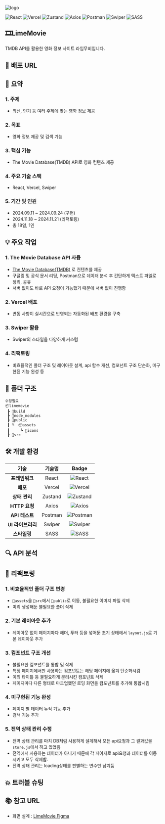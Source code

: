 ![logo](https://github.com/user-attachments/assets/f5124ab8-c308-40b5-a77f-204725a1efc1)

![React](https://img.shields.io/badge/React-61DAFB?style=flat-square&logo=React&logoColor=white) ![Vercel](https://img.shields.io/badge/Vercel-000000?style=flat-square&logo=Vercel&logoColor=white) ![Zustand](https://img.shields.io/badge/Zustand-181717?style=flat-square&logo=redux&logoColor=white) ![Axios](https://img.shields.io/badge/Axios-5A29E6?style=flat-square&logo=axios&logoColor=white) ![Postman](https://img.shields.io/badge/Postman-FF6C37?style=flat-square&logo=Postman&logoColor=white) ![Swiper](https://img.shields.io/badge/Swiper-6332F6?style=flat-square&logo=swiper&logoColor=white) ![SASS](https://img.shields.io/badge/SASS-CC6699?style=flat-square&logo=sass&logoColor=white)

## 🎞LimeMovie
TMDB API를 활용한 영화 정보 사이트 라임무비입니다.

<!-- 썸네일 -->

## 🔗 배포 URL
<!-- url -->


## 📑 요약
### 1. 주제
- 최신, 인기 등 여러 주제에 맞는 영화 정보 제공

### 2. 목표
- 영화 정보 제공 및 검색 기능

### 3. 핵심 기능
- The Movie Database(TMDB) API로 영화 컨텐츠 제공

### 4. 주요 기술 스택
- React, Vercel, Swiper

### 5. 기간 및 인원
- 2024.09.11 ~ 2024.09.24 (구현)
- 2024.11.18 ~ 2024.11.21 (리팩토링)
- 총 18일, 1인



## 💡 주요 작업
### 1. The Movie Database API 사용
- [The Movie Database(TMDB)](https://developer.themoviedb.org/docs/getting-started) 로 컨텐츠를 제공
- 구글링 및 공식 문서 리딩, Postman으로 데이터 분석 후 간단하게 텍스트 파일로 정리, 공유
- 서버 없이도 바로 API 요청이 가능했기 때문에 서버 없이 진행함

### 2. Vercel 배포
- 변동 사항이 실시간으로 반영되는 자동화된 배포 환경을 구축

### 3. Swiper 활용
- Swiper의 스타일을 다양하게 커스텀

### 4. 리팩토링
- 비효율적인 폴더 구조 및 레이아웃 설계, api 함수 개선, 컴포넌트 구조 단순화, 미구현된 기능 완성 등



## 💼 폴더 구조
````
수정필요
📦limemovie
 ┣ 📂build
 ┣ 📂node_modules
 ┣ 📂public
 ┃ ┗  📦assets
 ┃     ┗ 📂icons
 ┣ 📂src
````



## 🛠️ 개발 환경  
| 기술              | 기술명            | Badge                                                           |
|:-----------------:|:-----------------:|:-------------------------------------------------------------:|
| **프레임워크**    | React             | ![React](https://img.shields.io/badge/React-61DAFB?style=flat-square&logo=React&logoColor=white) |
| **배포**          | Vercel            | ![Vercel](https://img.shields.io/badge/Vercel-000000?style=flat-square&logo=Vercel&logoColor=white) |
| **상태 관리**     | Zustand           | ![Zustand](https://img.shields.io/badge/Zustand-181717?style=flat-square&logo=redux&logoColor=white) |
| **HTTP 요청**     | Axios             | ![Axios](https://img.shields.io/badge/Axios-5A29E6?style=flat-square&logo=axios&logoColor=white) |
| **API 테스트**    | Postman           | ![Postman](https://img.shields.io/badge/Postman-FF6C37?style=flat-square&logo=Postman&logoColor=white) |
| **UI 라이브러리** | Swiper            | ![Swiper](https://img.shields.io/badge/Swiper-6332F6?style=flat-square&logo=swiper&logoColor=white) |
| **스타일링**      | SASS              | ![SASS](https://img.shields.io/badge/SASS-CC6699?style=flat-square&logo=sass&logoColor=white) |



## 🔍 API 분석
<!-- 추가 -->

## 🔨 리팩토링
### 1. 비효율적인 폴더 구조 변경
- ```📂assets```을 ```📂src```에서 ```📂public```로 이동, 불필요한 이미지 파일 삭제
- 미리 생성해둔 불필요한 폴더 삭제

### 2. 기본 레이아웃 추가
- 레이아웃 없이 페이지마다 헤더, 푸터 등을 넣어둔 초기 상태에서 ```layout.js```로 기본 레이아웃 추가

### 3. 컴포넌트 구조 개선
- 불필요한 컴포넌트를 통합 및 삭제
- 특정 페이지에서만 사용하는 컴포넌트는 해당 페이지에 옮겨 단순화시킴
- 이외 타이틀 등 불필요하게 분리시킨 컴포넌트 삭제
- 페이지마다 다른 형태로 마크업했던 로딩 화면을 컴포넌트를 추가해 통합시킴

### 4. 미구현된 기능 완성
- 페이지 별 데이터 누적 기능 추가
- 검색 기능 추가

### 5. 전역 상태 관리 수정
- 전역 상태 관리를 마치 DB처럼 사용하게 설계해서 모든 api요청과 그 결과값을 ```store.js```에서 하고 있었음
- 전역에서 사용하는 데이터가 아니기 때문에 각 페이지로 api요청과 데이터를 이동시키고 모두 삭제함.
- 전역 상태 관리는 loading상태를 판별하는 변수만 남겨둠



## 💥 트러블 슈팅



## 📚 참고 URL
- 화면 설계 : [LimeMovie Figma](https://www.figma.com/design/SPeB7hXwt0J5eESPgAx3PE/limemovie?node-id=140-2&node-type=frame&t=C90EWvUwdCPBTixC-0)